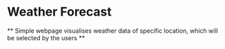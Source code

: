 # Weather Forecast 

** Simple webpage visualises weather data of specific location, which will be selected by the users **

